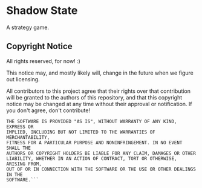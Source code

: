 # Shadow State
A strategy game.

## Copyright Notice
All rights reserved, for now! :)

This notice may, and mostly likely will, change in the future when we figure out licensing.

All contributors to this project agree that their rights over that contribution will be granted to the authors of this repository, and that this copyright notice may be changed at any time without their approval or notification. If you don't agree, don't contribute!

```
THE SOFTWARE IS PROVIDED "AS IS", WITHOUT WARRANTY OF ANY KIND, EXPRESS OR
IMPLIED, INCLUDING BUT NOT LIMITED TO THE WARRANTIES OF MERCHANTABILITY,
FITNESS FOR A PARTICULAR PURPOSE AND NONINFRINGEMENT. IN NO EVENT SHALL THE
AUTHORS OR COPYRIGHT HOLDERS BE LIABLE FOR ANY CLAIM, DAMAGES OR OTHER
LIABILITY, WHETHER IN AN ACTION OF CONTRACT, TORT OR OTHERWISE, ARISING FROM,
OUT OF OR IN CONNECTION WITH THE SOFTWARE OR THE USE OR OTHER DEALINGS IN THE
SOFTWARE.```
